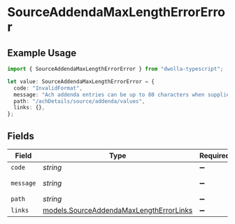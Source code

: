 # SourceAddendaMaxLengthErrorError

## Example Usage

```typescript
import { SourceAddendaMaxLengthErrorError } from "dwolla-typescript";

let value: SourceAddendaMaxLengthErrorError = {
  code: "InvalidFormat",
  message: "Ach addenda entries can be up to 80 characters when supplied.",
  path: "/achDetails/source/addenda/values",
  links: {},
};
```

## Fields

| Field                                                                                    | Type                                                                                     | Required                                                                                 | Description                                                                              | Example                                                                                  |
| ---------------------------------------------------------------------------------------- | ---------------------------------------------------------------------------------------- | ---------------------------------------------------------------------------------------- | ---------------------------------------------------------------------------------------- | ---------------------------------------------------------------------------------------- |
| `code`                                                                                   | *string*                                                                                 | :heavy_minus_sign:                                                                       | N/A                                                                                      | InvalidFormat                                                                            |
| `message`                                                                                | *string*                                                                                 | :heavy_minus_sign:                                                                       | N/A                                                                                      | Ach addenda entries can be up to 80 characters when supplied.                            |
| `path`                                                                                   | *string*                                                                                 | :heavy_minus_sign:                                                                       | N/A                                                                                      | /achDetails/source/addenda/values                                                        |
| `links`                                                                                  | [models.SourceAddendaMaxLengthErrorLinks](../models/sourceaddendamaxlengtherrorlinks.md) | :heavy_minus_sign:                                                                       | N/A                                                                                      | {}                                                                                       |